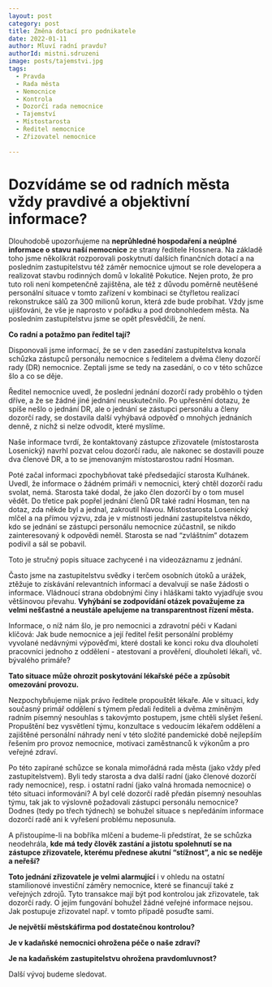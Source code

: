 ```yaml
---
layout: post
category: post
title: Změna dotací pro podnikatele
date: 2022-01-11
author: Mluví radní pravdu?
authorId: mistni.sdruzeni 
image: posts/tajemstvi.jpg
tags:
  - Pravda
  - Rada města
  - Nemocnice
  - Kontrola
  - Dozorčí rada nemocnice
  - Tajemství
  - Místostarosta
  - Ředitel nemocnice
  - Zřizovatel nemocnice
 
---
```


# Dozvídáme se od radních města vždy pravdivé a objektivní informace?

Dlouhodobě upozorňujeme na **neprůhledné hospodaření a neúplné informace o stavu naší nemocnice** ze strany ředitele Hossnera. 
Na základě toho jsme několikrát rozporovali poskytnutí dalších finančních dotací a na posledním zastupitelstvu též záměr nemocnice ujmout se role developera 
a realizovat stavbu rodinných domů v lokalitě Pokutice. 
Nejen proto, že pro tuto roli není kompetenčně zajištěna, ale též z důvodu poměrně neutěšené personální situace v tomto zařízení v kombinaci se čtyřletou realizací rekonstrukce sálů za 300 milionů korun, která zde bude probíhat. 
Vždy jsme ujišťováni, že vše je naprosto v pořádku a pod drobnohledem města. Na posledním zastupitelstvu jsme se opět přesvědčili, že není. 

**Co radní a potažmo pan ředitel tají?**

Disponovali jsme informací, že se v den zasedání zastupitelstva konala schůzka zástupců personálu nemocnice s ředitelem a dvěma členy dozorčí rady (DR) nemocnice. Zeptali jsme se tedy na zasedání, o co v této schůzce šlo a co se děje. 

Ředitel nemocnice uvedl, že poslední jednání dozorčí rady proběhlo o týden dříve, a že se žádné jiné jednání neuskutečnilo. Po upřesnění dotazu, že spíše nešlo o jednání DR, ale o jednání se zástupci personálu a členy dozorčí rady, se dostavila další vyhýbavá odpověď o mnohých jednáních denně, z nichž si nelze odvodit, které myslíme. 

Naše informace tvrdí, že kontaktovaný zástupce zřizovatele (místostarosta Losenický) navrhl pozvat celou dozorčí radu, ale nakonec se dostavili pouze dva členové DR, a to se jmenovaným místostarostou radní Hosman.

Poté začal informaci zpochybňovat také předsedající starosta Kulhánek. Uvedl, že informace o žádném primáři 
v nemocnici, který chtěl dozorčí radu svolat, nemá. Starosta také dodal, že jako člen dozorčí  by o tom musel vědět. 
Do třetice pak popřel jednání členů DR také radní Hosman, ten na dotaz, zda někde byl a jednal, zakroutil hlavou. Místostarosta Losenický mlčel a na přímou výzvu, zda je v místnosti jednání zastupitelstva někdo, kdo se jednání se zástupci personálu nemocnice zúčastnil, se nikdo zainteresovaný k odpovědi neměl. Starosta se nad “zvláštním” dotazem podivil a sál se pobavil.

Toto je stručný popis situace zachycené i na videozáznamu z jednání. 

Často jsme na zastupitelstvu svědky i terčem osobních útoků a urážek, ztěžuje to získávání relevantních informací 
a devalvují se naše žádosti o informace. Vládnoucí strana obdobnými činy i hláškami takto vyjadřuje svou většinovou převahu.
**Vyhýbání se zodpovídání otázek považujeme za velmi nešťastné a neustále apelujeme na transparentnost řízení města.**

Informace, o níž nám šlo, je pro nemocnici a zdravotní péči v Kadani klíčová: 
Jak bude nemocnice a její ředitel řešit personální problémy vyvolané nedávnými výpověďmi, které dostali ke konci roku dva dlouholetí pracovníci jednoho z oddělení - atestovaní a prověření, dlouholetí lékaři, vč. bývalého primáře?

**Tato situace může ohrozit poskytování lékařské péče a způsobit omezování provozu.**

Nezpochybňujeme nijak právo ředitele propouštět lékaře. Ale v situaci, kdy současný primář oddělení s týmem předali řediteli a dvěma zmíněným radním písemný nesouhlas s takovýmto postupem, jsme chtěli slyšet řešení. Propuštění bez vysvětlení týmu, konzultace s vedoucím lékařem oddělení a zajištěné personální náhrady není v této složité pandemické době nejlepším řešením pro provoz nemocnice, motivaci zaměstnanců k výkonům a pro veřejné zdraví. 

Po této zapírané schůzce se konala mimořádná rada města (jako vždy před zastupitelstvem).
Byli tedy starosta a dva další radní (jako členové dozorčí rady nemocnice), resp. i ostatní radní (jako valná hromada nemocnice) o této situaci informováni? 
A byl celé dozorčí radě předán písemný nesouhlas týmu, tak jak to výslovně požadovali zástupci personálu nemocnice?
Dodnes (tedy po třech týdnech) se bohužel situace s nepředáním informace dozorčí radě ani k vyřešení problému neposunula.

A přistoupíme-li na bobříka mlčení a budeme-li předstírat, že se schůzka neodehrála, **kde má tedy člověk zastání a jistotu spolehnutí se na zástupce zřizovatele, kterému přednese akutní “stížnost”, a nic se neděje a neřeší?**

**Toto jednání zřizovatele je velmi alarmující** i v ohledu na ostatní stamilionové investiční záměry nemocnice, které se financují také z veřejných zdrojů. Tyto transakce mají být pod kontrolou jak zřizovatele, tak dozorčí rady. O jejím fungování bohužel žádné veřejné informace nejsou. Jak postupuje zřizovatel např. v tomto případě posuďte sami.

**Je největší městskáfirma pod dostatečnou kontrolou?**

**Je v kadaňské nemocnici ohrožena péče o naše zdraví?**

**Je na kadaňském zastupitelstvu ohrožena pravdomluvnost?**
 
Další vývoj budeme sledovat. 
